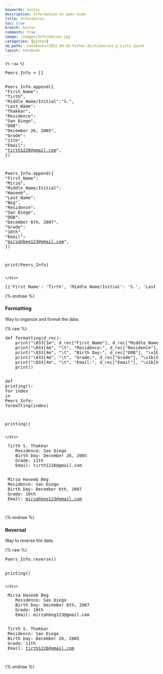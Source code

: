 ```yaml
---
keywords: fastai
description: Information on peer team 
title: Information
toc: true
branch: master
comments: true
image: /images/Information.jpg
categories: [python]
nb_path: _notebooks/2022-09-02-Python_Dictionaries_&_Lists.ipynb
layout: notebook
---
```


<!--
#################################################
### THIS FILE WAS AUTOGENERATED! DO NOT EDIT! ###
#################################################
# file to edit: _notebooks/2022-09-02-Python_Dictionaries_&_Lists.ipynb
-->

<div class="container" id="notebook-container">
        
    {% raw %}
    
<div class="cell border-box-sizing code_cell rendered">
<div class="input">

<div class="inner_cell">
    <div class="input_area">
<div class=" highlight hl-ipython3"><pre><span></span><span class="n">Peers_Info</span> <span class="o">=</span> <span class="p">[]</span>

<span class="n">Peers_Info</span><span class="o">.</span><span class="n">append</span><span class="p">({</span>
    <span class="s2">&quot;First_Name&quot;</span><span class="p">:</span> <span class="s2">&quot;Tirth&quot;</span><span class="p">,</span>
    <span class="s2">&quot;Middle_Name/Initial&quot;</span><span class="p">:</span><span class="s2">&quot;S.&quot;</span><span class="p">,</span>
    <span class="s2">&quot;Last_Name&quot;</span><span class="p">:</span> <span class="s2">&quot;Thakkar&quot;</span><span class="p">,</span>
    <span class="s2">&quot;Residence&quot;</span><span class="p">:</span> <span class="s2">&quot;San Diego&quot;</span><span class="p">,</span>
    <span class="s2">&quot;DOB&quot;</span><span class="p">:</span> <span class="s2">&quot;December 26, 2005&quot;</span><span class="p">,</span>
    <span class="s2">&quot;Grade&quot;</span><span class="p">:</span> <span class="s2">&quot;11th&quot;</span><span class="p">,</span>
    <span class="s2">&quot;Email&quot;</span><span class="p">:</span> <span class="s2">&quot;tirth1226@gmail.com&quot;</span><span class="p">,</span>
<span class="p">})</span>

<span class="n">Peers_Info</span><span class="o">.</span><span class="n">append</span><span class="p">({</span>
    <span class="s2">&quot;First_Name&quot;</span><span class="p">:</span> <span class="s2">&quot;Mirza&quot;</span><span class="p">,</span>
    <span class="s2">&quot;Middle_Name/Initial&quot;</span><span class="p">:</span> <span class="s2">&quot;Haseeb&quot;</span><span class="p">,</span>
    <span class="s2">&quot;Last_Name&quot;</span><span class="p">:</span> <span class="s2">&quot;Beg&quot;</span><span class="p">,</span>
    <span class="s2">&quot;Residence&quot;</span><span class="p">:</span> <span class="s2">&quot;San Diego&quot;</span><span class="p">,</span>
    <span class="s2">&quot;DOB&quot;</span><span class="p">:</span> <span class="s2">&quot;December 6th, 2007&quot;</span><span class="p">,</span>
    <span class="s2">&quot;Grade&quot;</span><span class="p">:</span> <span class="s2">&quot;10th&quot;</span><span class="p">,</span>
    <span class="s2">&quot;Email&quot;</span><span class="p">:</span> <span class="s2">&quot;mirzahbeg123@gmail.com&quot;</span><span class="p">,</span>
<span class="p">})</span>

<span class="nb">print</span><span class="p">(</span><span class="n">Peers_Info</span><span class="p">)</span>
</pre></div>

    </div>
</div>
</div>

<div class="output_wrapper">
<div class="output">

<div class="output_area">

<div class="output_subarea output_stream output_stdout output_text">
<pre>[{&#39;First_Name&#39;: &#39;Tirth&#39;, &#39;Middle_Name/Initial&#39;: &#39;S.&#39;, &#39;Last_Name&#39;: &#39;Thakkar&#39;, &#39;Residence&#39;: &#39;San Diego&#39;, &#39;DOB&#39;: &#39;December 26, 2005&#39;, &#39;Grade&#39;: &#39;11th&#39;, &#39;Email&#39;: &#39;tirth1226@gmail.com&#39;}, {&#39;First_Name&#39;: &#39;Mirza&#39;, &#39;Middle_Name/Initial&#39;: &#39;Haseeb&#39;, &#39;Last_Name&#39;: &#39;Beg&#39;, &#39;Residence&#39;: &#39;San Diego&#39;, &#39;DOB&#39;: &#39;December 6th, 2007&#39;, &#39;Grade&#39;: &#39;10th&#39;, &#39;Email&#39;: &#39;mirzahbeg123@gmail.com&#39;}]
</pre>
</div>
</div>

</div>
</div>

</div>
    {% endraw %}

<div class="cell border-box-sizing text_cell rendered"><div class="inner_cell">
<div class="text_cell_render border-box-sizing rendered_html">
<h3 id="Formatting">Formatting<a class="anchor-link" href="#Formatting"> </a></h3><p>Way to organize and format the data.</p>

</div>
</div>
</div>
    {% raw %}
    
<div class="cell border-box-sizing code_cell rendered">
<div class="input">

<div class="inner_cell">
    <div class="input_area">
<div class=" highlight hl-ipython3"><pre><span></span><span class="k">def</span> <span class="nf">formatting</span><span class="p">(</span><span class="n">d_rec</span><span class="p">):</span>
    <span class="nb">print</span><span class="p">(</span><span class="s2">&quot;</span><span class="se">\033</span><span class="s2">[1m&quot;</span><span class="p">,</span> <span class="n">d_rec</span><span class="p">[</span><span class="s2">&quot;First_Name&quot;</span><span class="p">],</span> <span class="n">d_rec</span><span class="p">[</span><span class="s2">&quot;Middle_Name/Initial&quot;</span><span class="p">],</span> <span class="n">d_rec</span><span class="p">[</span><span class="s2">&quot;Last_Name&quot;</span><span class="p">],</span> <span class="s2">&quot;</span><span class="se">\x1b</span><span class="s2">[0m&quot;</span><span class="p">)</span>
    <span class="nb">print</span><span class="p">(</span><span class="s2">&quot;</span><span class="se">\033</span><span class="s2">[4m&quot;</span><span class="p">,</span> <span class="s2">&quot;</span><span class="se">\t</span><span class="s2">&quot;</span><span class="p">,</span> <span class="s2">&quot;Residence:&quot;</span><span class="p">,</span> <span class="n">d_rec</span><span class="p">[</span><span class="s2">&quot;Residence&quot;</span><span class="p">],</span> <span class="s2">&quot;</span><span class="se">\x1b</span><span class="s2">[0m&quot;</span><span class="p">)</span>
    <span class="nb">print</span><span class="p">(</span><span class="s2">&quot;</span><span class="se">\033</span><span class="s2">[4m&quot;</span><span class="p">,</span> <span class="s2">&quot;</span><span class="se">\t</span><span class="s2">&quot;</span><span class="p">,</span> <span class="s2">&quot;Birth Day:&quot;</span><span class="p">,</span> <span class="n">d_rec</span><span class="p">[</span><span class="s2">&quot;DOB&quot;</span><span class="p">],</span> <span class="s2">&quot;</span><span class="se">\x1b</span><span class="s2">[0m&quot;</span><span class="p">)</span>
    <span class="nb">print</span><span class="p">(</span><span class="s2">&quot;</span><span class="se">\033</span><span class="s2">[4m&quot;</span><span class="p">,</span> <span class="s2">&quot;</span><span class="se">\t</span><span class="s2">&quot;</span><span class="p">,</span> <span class="s2">&quot;Grade:&quot;</span><span class="p">,</span> <span class="n">d_rec</span><span class="p">[</span><span class="s2">&quot;Grade&quot;</span><span class="p">],</span> <span class="s2">&quot;</span><span class="se">\x1b</span><span class="s2">[0m&quot;</span><span class="p">)</span>
    <span class="nb">print</span><span class="p">(</span><span class="s2">&quot;</span><span class="se">\033</span><span class="s2">[4m&quot;</span><span class="p">,</span> <span class="s2">&quot;</span><span class="se">\t</span><span class="s2">&quot;</span><span class="p">,</span> <span class="s2">&quot;Email:&quot;</span><span class="p">,</span> <span class="n">d_rec</span><span class="p">[</span><span class="s2">&quot;Email&quot;</span><span class="p">],</span> <span class="s2">&quot;</span><span class="se">\x1b</span><span class="s2">[0m&quot;</span><span class="p">)</span>
    <span class="nb">print</span><span class="p">()</span>

<span class="k">def</span> <span class="nf">printing</span><span class="p">():</span>
    <span class="k">for</span> <span class="n">index</span> <span class="ow">in</span> <span class="n">Peers_Info</span><span class="p">:</span>
        <span class="n">formatting</span><span class="p">(</span><span class="n">index</span><span class="p">)</span>

<span class="n">printing</span><span class="p">()</span>
</pre></div>

    </div>
</div>
</div>

<div class="output_wrapper">
<div class="output">

<div class="output_area">

<div class="output_subarea output_stream output_stdout output_text">
<pre><span class="ansi-bold"> Tirth S. Thakkar </span>
<span class="ansi-underline"> 	 Residence: San Diego </span>
<span class="ansi-underline"> 	 Birth Day: December 26, 2005 </span>
<span class="ansi-underline"> 	 Grade: 11th </span>
<span class="ansi-underline"> 	 Email: tirth1226@gmail.com </span>

<span class="ansi-bold"> Mirza Haseeb Beg </span>
<span class="ansi-underline"> 	 Residence: San Diego </span>
<span class="ansi-underline"> 	 Birth Day: December 6th, 2007 </span>
<span class="ansi-underline"> 	 Grade: 10th </span>
<span class="ansi-underline"> 	 Email: mirzahbeg123@gmail.com </span>

</pre>
</div>
</div>

</div>
</div>

</div>
    {% endraw %}

<div class="cell border-box-sizing text_cell rendered"><div class="inner_cell">
<div class="text_cell_render border-box-sizing rendered_html">
<h3 id="Reversal">Reversal<a class="anchor-link" href="#Reversal"> </a></h3><p>Way to reverse the data.</p>

</div>
</div>
</div>
    {% raw %}
    
<div class="cell border-box-sizing code_cell rendered">
<div class="input">

<div class="inner_cell">
    <div class="input_area">
<div class=" highlight hl-ipython3"><pre><span></span><span class="n">Peers_Info</span><span class="o">.</span><span class="n">reverse</span><span class="p">()</span>

<span class="n">printing</span><span class="p">()</span>
</pre></div>

    </div>
</div>
</div>

<div class="output_wrapper">
<div class="output">

<div class="output_area">

<div class="output_subarea output_stream output_stdout output_text">
<pre><span class="ansi-bold"> Mirza Haseeb Beg </span>
<span class="ansi-underline"> 	 Residence: San Diego </span>
<span class="ansi-underline"> 	 Birth Day: December 6th, 2007 </span>
<span class="ansi-underline"> 	 Grade: 10th </span>
<span class="ansi-underline"> 	 Email: mirzahbeg123@gmail.com </span>

<span class="ansi-bold"> Tirth S. Thakkar </span>
<span class="ansi-underline"> 	 Residence: San Diego </span>
<span class="ansi-underline"> 	 Birth Day: December 26, 2005 </span>
<span class="ansi-underline"> 	 Grade: 11th </span>
<span class="ansi-underline"> 	 Email: tirth1226@gmail.com </span>

</pre>
</div>
</div>

</div>
</div>

</div>
    {% endraw %}

</div>
 

